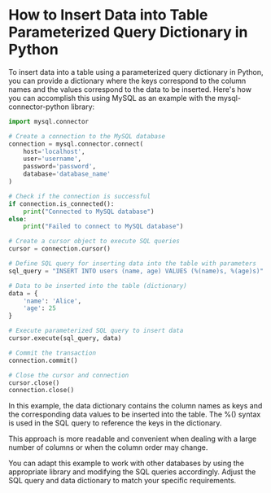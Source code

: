 # How to Insert Data into Table Parameterized Query Dictionary in Python

To insert data into a table using a parameterized query dictionary in Python, you can provide a dictionary where the keys correspond to the column names and the values correspond to the data to be inserted. Here's how you can accomplish this using MySQL as an example with the mysql-connector-python library:

```python
import mysql.connector

# Create a connection to the MySQL database
connection = mysql.connector.connect(
    host='localhost',
    user='username',
    password='password',
    database='database_name'
)

# Check if the connection is successful
if connection.is_connected():
    print("Connected to MySQL database")
else:
    print("Failed to connect to MySQL database")

# Create a cursor object to execute SQL queries
cursor = connection.cursor()

# Define SQL query for inserting data into the table with parameters
sql_query = "INSERT INTO users (name, age) VALUES (%(name)s, %(age)s)"

# Data to be inserted into the table (dictionary)
data = {
    'name': 'Alice',
    'age': 25
}

# Execute parameterized SQL query to insert data
cursor.execute(sql_query, data)

# Commit the transaction
connection.commit()

# Close the cursor and connection
cursor.close()
connection.close()
```

In this example, the data dictionary contains the column names as keys and the corresponding data values to be inserted into the table. The %() syntax is used in the SQL query to reference the keys in the dictionary.

This approach is more readable and convenient when dealing with a large number of columns or when the column order may change.

You can adapt this example to work with other databases by using the appropriate library and modifying the SQL queries accordingly. Adjust the SQL query and data dictionary to match your specific requirements.